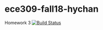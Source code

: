 # ece309-fall18-hychan
Homework 3
[![Build Status](https://travis-ci.org/hychan/ece309-fall18-hychan.svg?branch=master)](https://travis-ci.org/hychan/ece309-fall18-hychan)
